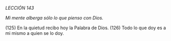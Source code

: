 *LECCIÓN 143*

*Mi mente alberga sólo lo que pienso con Dios.*

(125) En la quietud recibo hoy la Palabra de Dios.
(126) Todo lo que doy es a mi mismo a quien se lo doy.